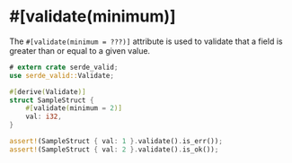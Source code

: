 # #[validate(minimum)]

The `#[validate(minimum = ???)]` attribute is used to validate that a field is greater than or equal to a given value.

```rust
# extern crate serde_valid;
use serde_valid::Validate;

#[derive(Validate)]
struct SampleStruct {
    #[validate(minimum = 2)]
    val: i32,
}

assert!(SampleStruct { val: 1 }.validate().is_err());
assert!(SampleStruct { val: 2 }.validate().is_ok());
```
